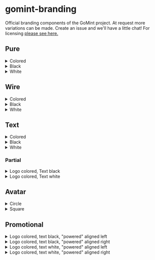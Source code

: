 # gomint-branding
Official branding components of the GoMint project. At request more variations can be made. Create an issue and we'll have a little chat!
For licensing [please see here.](v3/LICENSE)

## Pure
<details>
  <summary>Colored</summary>
  <img src="v3/pure/gomint-pure.svg" alt="pure colored variant" width="200"/>
</details>

<details>
  <summary>Black</summary>
  <img src="v3/pure/gomint-pure-black.svg" alt="pure colored variant" width="200"/>
</details>

<details>
  <summary>White</summary>
  <img src="v3/pure/gomint-pure-white.svg" alt="pure colored variant" width="200"/>
</details>

## Wire
<details>
  <summary>Colored</summary>
  <img src="v3/wire/gomint-wire.svg" alt="pure colored variant" width="200"/>
</details>

<details>
  <summary>Black</summary>
  <img src="v3/wire/gomint-wire-black.svg" alt="pure colored variant" width="200"/>
</details>

<details>
  <summary>White</summary>
  <img src="v3/wire/gomint-wire-white.svg" alt="pure colored variant" width="200"/>
</details>

## Text
<details>
  <summary>Colored</summary>
  <img src="v3/text/gomint-text.svg" alt="pure colored variant" width="200"/>
</details>

<details>
  <summary>Black</summary>
  <img src="v3/text/gomint-text-black.svg" alt="pure colored variant" width="200"/>
</details>

<details>
  <summary>White</summary>
  <img src="v3/text/gomint-text-white.svg" alt="pure colored variant" width="200"/>
</details>

### Partial
<details>
  <summary>Logo colored, Text black</summary>
  <img src="v3/text/gomint-text-colored-black.svg" alt="pure colored variant" width="200"/>
</details>

<details>
  <summary>Logo colored, Text white</summary>
  <img src="v3/text/gomint-text-colored-white.svg" alt="pure colored variant" width="200"/>
</details>

## Avatar
<details>
  <summary>Circle</summary>
  <img src="v3/avatar/gomint-avatar-circle.svg" alt="pure colored variant" width="200"/>
</details>

<details>
  <summary>Square</summary>
  <img src="v3/avatar/gomint-avatar-square.svg" alt="pure colored variant" width="200"/>
</details>

## Promotional
<details>
  <summary>Logo colored, text black, "powered" aligned left</summary>
  <img src="v3/promo/colored/gomint-promo-powered-colored-left-black.svg" alt="pure colored variant" width="200"/>
</details>

<details>
  <summary>Logo colored, text black, "powered" aligned right</summary>
  <img src="v3/promo/colored/gomint-promo-powered-colored-right-black.svg" alt="pure colored variant" width="200"/>
</details>

<details>
  <summary>Logo colored, text white, "powered" aligned left</summary>
  <img src="v3/promo/colored/gomint-promo-powered-colored-right-white.svg" alt="pure colored variant" width="200"/>
</details>

<details>
  <summary>Logo colored, text white, "powered" aligned right</summary>
  <img src="v3/promo/colored/gomint-promo-powered-colored-right-white.svg" alt="pure colored variant" width="200"/>
</details>
